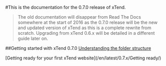 #This is the documentation for the 0.7.0 release of xTend.
>The old documentation will disappear from Read The Docs somewhere at the start of 2016 as the 0.7.0 release will be the new and updated version of xTend as this is a complete rewrite from scratch. Upgrading from xTend 0.6.x will be detailed in a different guide later on.

##Getting started with xTend 0.7.0
[Understanding the folder structure](/en/latest/0.7.x/Understanding%20the%20folder%20structure/)  

[Getting ready for your first xTend website](/en/latest/0.7.x/Getting ready/)
